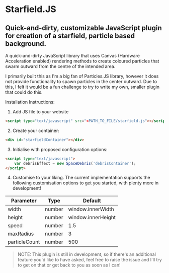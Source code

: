 Starfield.JS
=======

Quick-and-dirty, customizable JavaScript plugin for creation of a starfield, particle based background.
-----------

A quick-and-dirty JavaScript library that uses Canvas (Hardware Acceleration enabled) rendering methods to create coloured particles that swarm outward from the centre of the intended area.

I primarily built this as I'm a big fan of Particles.JS library, however it does not provide functionality to spawn particles in the center outward. Due to this, I felt it would be a fun challenge to try to write my own, smaller plugin that could do this.

Installation Instructions:

 1. Add JS file to your website
 ```html
<script type="text/javascript" src="<PATH_TO_FILE/starfield.js"></script>
```

 2. Create your container:
 ```html
 <div id="starfieldContainer"></div>
 ```

 3. Initialise with proposed configuration options:
 ```html
 <script type="text/javascript">
     var debrisEffect = new SpaceDebris('debrisContainer');
 </script>
 ```

 4. Customise to your liking.
 The current implementation supports the following customisation options to get you started, with plenty more in development!

| Parameter     | Type   | Default             |
| ------------- |:------:| ------------------- |
| width         | number | window.innerWidth   |
| height        | number | window.innerHeight  |
| speed         | number | 1.5                 |
| maxRadius     | number | 3                   |
| particleCount | number | 500                 |
 
> NOTE: This plugin is still in development, so if there's an additional feature you'd like to have asked, feel free to raise the issue and I'll try to get on that or get back to you as soon as I can!